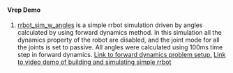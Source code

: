 #### Vrep Demo

1. [rrbot_sim_w_angles](./rrbot_sim_w_angles) is a simple rrbot simulation driven by angles calculated by using forward dynamics method. In this simulation all the dynamics property of the robot are disabled, and the joint mode for all the joints is set to passive. All angles were calculated using 100ms time step in forward dynamics.
[Link to forward dynamics problem setup.](https://docs.google.com/presentation/d/1W8WphlGoQqXetHkiepuZslzUj_y9xTa8acXhAWWg8ng/edit?usp=sharing)
[Link to video demo of building and simulating simple rrbot](https://youtu.be/wHrgG9ZYh24)
